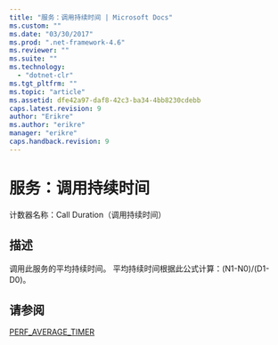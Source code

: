 ```yaml
---
title: "服务：调用持续时间 | Microsoft Docs"
ms.custom: ""
ms.date: "03/30/2017"
ms.prod: ".net-framework-4.6"
ms.reviewer: ""
ms.suite: ""
ms.technology: 
  - "dotnet-clr"
ms.tgt_pltfrm: ""
ms.topic: "article"
ms.assetid: dfe42a97-daf8-42c3-ba34-4bb8230cdebb
caps.latest.revision: 9
author: "Erikre"
ms.author: "erikre"
manager: "erikre"
caps.handback.revision: 9
---
```

# 服务：调用持续时间
计数器名称：Call Duration（调用持续时间）  
  
## 描述  
 调用此服务的平均持续时间。  平均持续时间根据此公式计算：\(N1\-N0\)\/\(D1\-D0\)。  
  
## 请参阅  
 [PERF\_AVERAGE\_TIMER](http://go.microsoft.com/fwlink/?LinkID=95015)